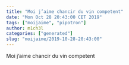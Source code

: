 ```yaml
---
title: "Moi j’aime chancir du vin competent"
date: "Mon Oct 28 20:43:00 CET 2019"
tags: ["moijaime", "pipotron"]
author: m1ch3l
categories: ["generated"]
slug: "moijaime/2019-10-28-20:43:00"
---
```


Moi j’aime chancir du vin competent
